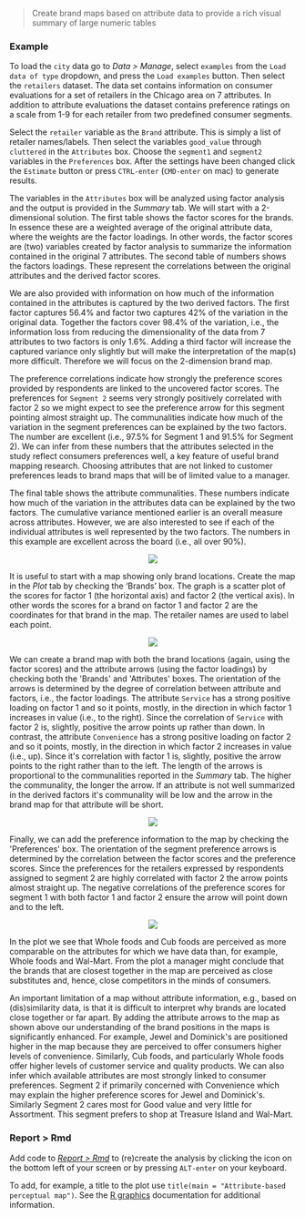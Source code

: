 > Create brand maps based on attribute data to provide a rich visual summary of large numeric tables

### Example

To load the `city` data go to _Data > Manage_, select `examples` from the `Load data of type` dropdown, and press the `Load examples` button. Then select the `retailers` dataset. The data set contains information on consumer evaluations for a set of retailers in the Chicago area on 7 attributes. In addition to attribute evaluations the dataset contains preference ratings on a scale from 1-9 for each retailer from two predefined consumer segments.

Select the `retailer` variable as the `Brand` attribute. This is simply a list of retailer names/labels. Then select the variables `good_value` through `cluttered` in the `Attributes` box. Choose the `segment1` and `segment2` variables in the `Preferences` box. After the settings have been changed click the `Estimate` button or press `CTRL-enter` (`CMD-enter` on mac) to generate results.

The variables in the `Attributes` box will be analyzed using factor analysis and the output is provided in the _Summary_ tab. We will start with a 2-dimensional solution. The first table shows the factor scores for the brands. In essence these are a weighted average of the original attribute data, where the weights are the factor loadings. In other words, the factor scores are (two) variables created by factor analysis to summarize the information contained in the original 7 attributes. The second table of numbers shows the factors loadings. These represent the correlations between the original attributes and the derived factor scores.

We are also provided with information on how much of the information contained in the attributes  is captured by the two derived factors. The first factor captures 56.4% and factor two captures 42% of the variation in the original data. Together the factors cover 98.4% of the variation, i.e., the information loss from reducing the dimensionality of the data from 7 attributes to two factors is only 1.6%. Adding a third factor will increase the captured variance only slightly but will make the interpretation of the map(s) more difficult. Therefore we will focus on the 2-dimension brand map.

The preference correlations indicate how strongly the preference scores provided by respondents are linked to the uncovered factor scores. The preferences for `Segment 2` seems very strongly positively correlated with factor 2 so we might expect to see the preference arrow for this segment pointing almost straight up. The communalities indicate how much of the variation in the segment preferences can be explained by the two factors. The number are excellent (i.e., 97.5% for Segment 1 and 91.5% for Segment 2). We can infer from these numbers that the attributes selected in the study reflect consumers preferences well, a key feature of useful brand mapping research. Choosing attributes that are not linked to customer preferences leads to brand maps that will be of limited value to a manager.

The final table shows the attribute communalities. These numbers indicate how much of the variation in the attributes data can be explained by the two factors. The cumulative variance mentioned earlier is an overall measure across attributes. However, we are also interested to see if each of the individual attributes is well represented by the two factors. The numbers in this example are excellent across the board (i.e., all over 90%).

<p align="center"><img src="figures_multivariate/prmap_summary.png"></p>

It is useful to start with a map showing only brand locations. Create the map in the _Plot_ tab by checking the ‘Brands’ box. The graph is a scatter plot of the scores for factor 1 (the horizontal axis) and factor 2 (the vertical axis). In other words the scores for a brand on factor 1 and factor 2 are the coordinates for that brand in the map. The retailer names are used to label each point.

<p align="center"><img src="figures_multivariate/prmap_plot_brands.png"></p>

We can create a brand map with both the brand locations (again, using the factor scores) and the attribute arrows (using the factor loadings) by checking both the 'Brands' and 'Attributes' boxes. The orientation of the arrows is determined by the degree of correlation between attribute and factors, i.e., the factor loadings. The attribute `Service` has a strong positive loading on factor 1 and so it points, mostly, in the direction in which factor 1 increases in value (i.e., to the right). Since the correlation of `Service` with factor 2 is, slightly, positive the arrow points up rather than down. In contrast, the attribute `Convenience` has a strong positive loading on factor 2 and so it points, mostly, in the direction in which factor 2 increases in value (i.e., up). Since it's correlation with factor 1 is, slightly, positive the arrow points to the right rather than to the left. The length of the arrows is proportional to the communalities reported in the _Summary_ tab. The higher the communality, the longer the arrow. If an attribute is not well summarized in the derived factors it's communality will be low and the arrow in the brand map for that attribute will be short.

<p align="center"><img src="figures_multivariate/prmap_plot_brands_attr.png"></p>

Finally, we can add the preference information to the map by checking the 'Preferences' box. The orientation of the segment preference arrows is determined by the correlation between the factor scores and the preference scores. Since the preferences for the retailers expressed by respondents assigned to segment 2 are highly correlated with factor 2 the arrow points almost straight up. The negative correlations of the preference scores for segment 1 with both factor 1 and factor 2 ensure the arrow will point down and to the left.

<p align="center"><img src="figures_multivariate/prmap_plot_all.png"></p>

In the plot we see that Whole foods and Cub foods are perceived as more comparable on the attributes for which we have data than, for example, Whole foods and Wal-Mart. From the plot a manager might conclude that the brands that are closest together in the map are perceived as close substitutes and, hence, close competitors in the minds of consumers.

An important limitation of a map without attribute information, e.g., based on (dis)similarity data, is that it is difficult to interpret why brands are located close together or far apart. By adding the attribute arrows to the map as shown above our understanding of the brand positions in the maps is significantly enhanced. For example, Jewel and Dominick's are positioned higher in the map because they are perceived to offer consumers higher levels of convenience. Similarly, Cub foods, and particularly Whole foods offer higher levels of customer service and quality products. We can also infer which available attributes are  most strongly linked to consumer preferences. Segment 2 if primarily concerned with Convenience which may explain the higher preference scores for Jewel and Dominick's. Similarly Segment 2 cares most for Good value and very little for Assortment. This segment prefers to shop at Treasure Island and Wal-Mart.

### Report > Rmd

Add code to <a href="https://radiant-rstats.github.io/docs/data/report.html" target="_blank">_Report > Rmd_</a> to (re)create the analysis by clicking the <i title="report results" class="fa fa-edit"></i> icon on the bottom left of your screen or by pressing `ALT-enter` on your keyboard. 

To add, for example, a title to the plot use `title(main = "Attribute-based perceptual map")`. See the <a href="https://cran.r-project.org/doc/manuals/R-intro.html#Low_002dlevel-plotting-command" target="_blank">R graphics</a> documentation for additional information.
